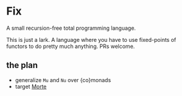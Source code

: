# Fix
A small recursion-free total programming language.

This is just a lark. A language where you have to use fixed-points of functors to do pretty much anything. PRs welcome.

## the plan

* generalize `Mu` and `Nu` over {co}monads
* target [Morte](https://github.com/Gabriel439/Haskell-Morte-Library)
